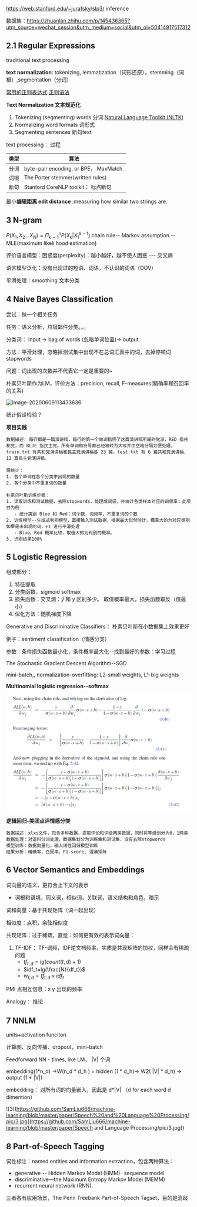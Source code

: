 https://web.stanford.edu/~jurafsky/slp3/  inference

数据集：https://zhuanlan.zhihu.com/p/145436365?utm_source=wechat_session&utm_medium=social&utm_oi=50414917517312

## 2.1 Regular Expressions

 traditional text processing

**text normalization**: tokenizing, lemmatization（词形还原），stemming（词根）,segmentation（分词）

[常用的正则表达式](https://www.cnblogs.com/zxin/archive/2013/01/26/2877765.HTML)  [正则语法](https://docs.python.org/zh-cn/3/library/re.html)

**Text Normalization 文本规范化**

1. Tokenizing (segmenting) words  分词 [Natural Language Toolkit (NLTK)](http://www.nltk.org)
2. Normalizing word formats  词形式
3. Segmenting sentences  断句text

 text processing： 过程

| 类型 | 算法                                   |
| ---- | -------------------------------------- |
| 分词 | byte-pair encoding, or BPE， MaxMatch. |
| 词根 | The Porter stemmer(written rules)      |
| 断句 | Stanford CoreNLP toolkit： 标点断句    |



最小**编辑距离 edit distance** :measuring how similar two strings are.

## 3 N-gram

$P(X_1,X_2...X_N) = \Pi_{k=1}^{n}P(X_k|X_1^{k-1})$ chain rule-- Markov assumption -- MLE(maximum likeli hood estimation)

评价语言模型：困惑度(perplexity)：越小越好，越不使人困惑 --- 交叉熵

语言模型泛化：没有出现过的短语、词语，不认识的词语（OOV）

平滑处理：smoothing 文本分类

## 4 Naive Bayes Classification

尝试：做一个相关任务

任务：语义分析，垃圾邮件分类。。。

分类词： Input -> bag of words (忽略单词位置)-> output  

方法：平滑处理，忽略掉测试集中出现不在总词汇表中的词，去掉停顿词stopwords

问题：词出现的次数并不代表它一定是重要的~

朴素贝叶斯作为LM，评价方法：precision, recall, F-measures(精确率和召回率的关系)

![image-20200609113433636](C:\Users\liu\AppData\Roaming\Typora\typora-user-images\image-20200609113433636.png)

统计假设检验？

**项目实践**


```shell
数据描述: 每行都是一篇演讲稿，每行的第一个单词指明了这篇演讲稿所属的党派，RED 指共和党，而 BLUE 指民主党。所有单词和符号都已经被转为大写并由空格分隔方便处理。train.txt 有共和党演讲稿和民主党演讲稿各 23 篇，test.txt 有 6 篇共和党演讲稿，12 篇民主党演讲稿。

需统计：
1. 各个单词在各个分类中出现的数量
2. 各个分类中不重复词的数量

朴素贝叶斯训练步骤：
1. 读取训练和测试数据，去除stopwords，处理成词袋，并统计各类样本对应的词频率：此项目为例
   - 统计类别 Blue 和 Red：词个数，词频率，不重复词的个数
2. 训练模型--生成式判别模型，直接输入测试数据，根据最大似然估计，概率大的为对应类别如果是未出现的词，+1 进行平滑处理
   - Blue，Red 概率比较，取值大的为判别的概率。
3. 识别结果100%
```


## 5 Logistic Regression

组成部分：

1. 特征提取
2. 分类函数，sigmoid  softmax
3. 损失函数：交叉熵：$\hat y$ 和 $y$ 区别多少。 取值概率最大，损失函数取反（值最小）
4. 优化方法：随机梯度下降

Generative and Discriminative Classifiers： 朴素贝叶斯在小数据集上效果更好

例子：sentiment classification（情感分类）

参数：条件损失函数最小化，条件概率最大化--找到最好的参数：学习过程

The Stochastic Gradient Descent Algorithm--SGD

mini-batch,, normalization-overfitting: L2-small weights, L1-big weights

**Multinomial logistic regression--softmax**



![2](https://github.com/SamLiu666/machine-learning/blob/master/paper/Speech%20and%20Language%20Processing/pic/2.png)



**逻辑回归-美团点评情感分类**

```shell
数据描述：xlxs文件，包含多种数据，提取评论和评级两类数据，同时将等级划分为0，1两类
数据处理：对语料分词处理，数据集划分为训练集和测试集，没有去除stopwords
模型训练：数据向量化，输入线性回归模型训练
结果分析：精确率，召回率，F1-score, 混淆矩阵
```

## 6 Vector Semantics and Embeddings

词向量的语义，更符合上下文的表示

- 词根和语境，同义词，相似词，关联词，语义结构和角色，暗示

词和向量：基于共现矩阵（词一起出现）

相似度：点积，余弦相似度

共现矩阵：过于稀疏，直觉：如何更有效的表示词向量：

1. TF-IDF： TF-词频，IDF逆文档频率，实质是共现矩阵的加权，同样会有稀疏问题
   - $tf_{t,d}=lg(count(t,d)+1)$
   - $idf_t=lg(\frac{N}{df_t})$
   - $w_{t,d} = tf_{t,d}\times idf_t$

PMI 点相互信息：x y 出现的频率

Analogy： 推论

## 7 NNLM

units+activation funciton

计算图、反向传播、dropout，mini-batch

Feedforward NN - times, like LM， |V| 个词

embedding(1*n_d) ->W(n_d * d_h ) = hidden (1 * d_h)-> W2( |V|  * d_h) -> output (1 * |V|)

embedding： 对所有词的向量嵌入，因此是 d*|V|  （d for each word d dimention）

![3](https://github.com/SamLiu666/machine-learning/blob/master/paper/Speech%20and%20Language%20Processing/pic/3.jpg](https://github.com/SamLiu666/machine-learning/blob/master/paper/Speech and Language Processing/pic/3.jpg))

## 8 Part-of-Speech Tagging

词性标注：named entities and information extraction，包含两种算法：

- generative -- Hidden Markov Model (HMM)- sequence model
- discriminative—the Maximum Entropy Markov Model (MEMM)
- recurrent neural network (RNN).

三者各有应用场景，The Penn Treebank Part-of-Speech Tagset，目的是消歧